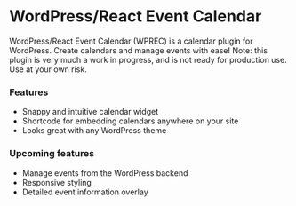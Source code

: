 # WordPress/React Event Calendar #

WordPress/React Event Calendar (WPREC) is a calendar plugin for WordPress. Create calendars and manage events with ease! Note: this plugin is very much a work in progress, and is not ready for production use. Use at your own risk.

### Features ###

* Snappy and intuitive calendar widget
* Shortcode for embedding calendars anywhere on your site
* Looks great with any WordPress theme

### Upcoming features ###

* Manage events from the WordPress backend
* Responsive styling
* Detailed event information overlay
